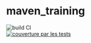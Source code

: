 # maven_training
![build CI](https://github.com/NBaghdadi/maven_training/actions/workflows/build.yml/badge.svg)     
[![couverture par les tests](https://codecov.io/gh/NBaghdadi/maven_training/branch/main/graph/badge.svg?token=av2AvSf7SE)](https://codecov.io/gh/NBaghdadi/maven_training) 


